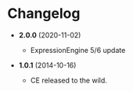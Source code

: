 # Changelog

* **2.0.0** (2020-11-02)
  - ExpressionEngine 5/6 update

* **1.0.1** (2014-10-16)
  - CE released to the wild.
